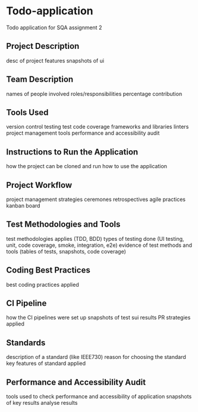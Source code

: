 # Todo-application

Todo application for SQA assignment 2

## Project Description

desc of project
features
snapshots of ui

## Team Description

names of people involved
roles/responsibilities
percentage contribution

## Tools Used

version control
testing
test code coverage
frameworks and libraries
linters
project management tools
performance and accessibility audit

## Instructions to Run the Application

how the project can be cloned and run
how to use the application

## Project Workflow

project management strategies
ceremones
retrospectives
agile practices
kanban board

## Test Methodologies and Tools

test methodologies applies (TDD, BDD)
types of testing done (UI testing, unit, code coverage, smoke, integration, e2e)
evidence of test methods and tools (tables of tests, snapshots, code coverage)

## Coding Best Practices

best coding practices applied

## CI Pipeline

how the CI pipelines were set up
snapshots of test sui results
PR strategies applied

## Standards

description of a standard (like IEEE730)
reason for choosing the standard
key features of standard applied

## Performance and Accessibility Audit

tools used to check performance and accessibility of application
snapshots of key results
analyse results
